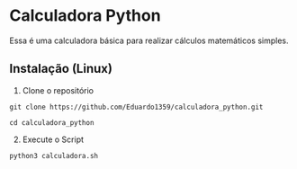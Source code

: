 
# Calculadora Python
Essa é uma calculadora básica para realizar cálculos matemáticos simples.
 
## Instalação (Linux)
 
1. Clone o repositório
```
git clone https://github.com/Eduardo1359/calculadora_python.git
```
```
cd calculadora_python
```
2. Execute o Script
```
python3 calculadora.sh
```